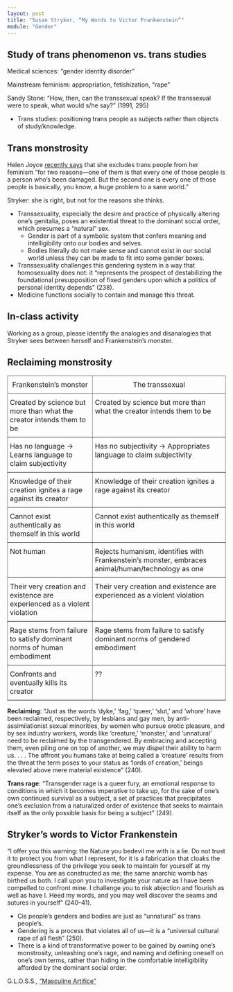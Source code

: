 ```yaml
---
layout: post
title: "Susan Stryker, “My Words to Victor Frankenstein”"
module: "Gender"
---
```


## Study of trans phenomenon vs. trans studies

Medical sciences: “gender identity disorder”

Mainstream feminism: appropriation, fetishization, “rape”

Sandy Stone: “How, then, can the transsexual speak? If the transsexual were to speak, what would s/he say?” (1991, 295)

- Trans studies: positioning trans people as subjects rather than objects of study/knowledge.

## Trans monstrosity

Helen Joyce [recently says](https://www.thepinknews.com/2022/06/03/helen-joyce-transgender-lgbtq/) that she excludes trans people from her feminism “for two reasons—one of them is that every one of those people is a person who’s been damaged. But the second one is every one of those people is basically, you know, a huge problem to a sane world.”

Stryker: she is right, but not for the reasons she thinks.

- Transsexuality, especially the desire and practice of physically altering one’s genitalia, poses an existential threat to the dominant social order, which presumes a “natural” sex.
  - Gender is part of a symbolic system that confers meaning and intelligibility onto our bodies and selves.
  - Bodies literally do not make sense and cannot exist in our social world unless they can be made to fit into some gender boxes.
- Transsexuality challenges this gendering system in a way that homosexuality does not: it “represents the prospect of destabilizing the foundational presupposition of fixed genders upon which a politics of personal identity depends” (238).
- Medicine functions socially to contain and manage this threat.

## In-class activity

Working as a group, please identify the analogies and disanalogies that Stryker sees between herself and Frankenstein’s monster.

## Reclaiming monstrosity

<style type="text/css">
.tg  {border-collapse:collapse;border-spacing:0;}
.tg td{border-color:inherit;border-style:solid;border-width:1px;overflow:hidden;padding:10px 5px;word-break:normal;}
.tg th{border-color:inherit;border-style:solid;border-width:1px;font-weight:normal;overflow:hidden;padding:10px 5px;word-break:normal;}
.tg .tg-baqh{border-color:inherit;text-align:center;vertical-align:top}
.tg .tg-0lax{text-align:left;vertical-align:top}
.tg .tg-p9zu{border-color:inherit;text-align:left;vertical-align:top}
</style>
<table class="tg"><thead>
  <tr>
    <th class="tg-7vkn">Frankenstein’s monster</th>
    <th class="tg-7vkn">The transsexual</th>
  </tr></thead>
<tbody>
  <tr>
    <td class="tg-p9zu">Created by science but more than what the creator intends them to be</td>
    <td class="tg-p9zu">Created by science but more than what the creator intends them to be</td>
  </tr>
  <tr>
    <td class="tg-p9zu">Has no language -&gt; Learns language to claim subjectivity</td>
    <td class="tg-p9zu">Has no subjectivity -&gt; Appropriates language to claim subjectivity</td>
  </tr>
  <tr>
    <td class="tg-p9zu">Knowledge of their creation ignites a rage against its creator</td>
    <td class="tg-p9zu">Knowledge of their creation ignites a rage against its creator</td>
  </tr>
  <tr>
    <td class="tg-p9zu">Cannot exist authentically as themself in this world</td>
    <td class="tg-p9zu">Cannot exist authentically as themself in this world</td>
  </tr>
  <tr>
    <td class="tg-p9zu">Not human</td>
    <td class="tg-p9zu">Rejects humanism, identifies with Frankenstein’s monster, embraces animal/human/technology as one</td>
  </tr>
  <tr>
    <td class="tg-p9zu">Their very creation and existence are experienced as a violent violation</td>
    <td class="tg-p9zu">Their very creation and existence are experienced as a violent violation</td>
  </tr>
  <tr>
    <td class="tg-p9zu">Rage stems from failure to satisfy dominant norms of human embodiment</td>
    <td class="tg-p9zu">Rage stems from failure to satisfy dominant norms of gendered embodiment</td>
  </tr>
  <tr>
    <td class="tg-p9zu">Confronts and eventually kills its creator</td>
    <td class="tg-p9zu">??</td>
  </tr>
</tbody></table>

**Reclaiming**: “Just as the words ‘dyke,’ ‘fag,’ ‘queer,’ ‘slut,’ and ‘whore’ have been reclaimed, respectively, by lesbians and gay men, by anti-assimilationist sexual minorities, by women who pursue erotic pleasure, and by sex industry workers, words like ‘creature,’ ‘monster,’ and ‘unnatural’ need to be reclaimed by the transgendered. By embracing and accepting them, even piling one on top of another, we may dispel their ability to harm us. . . . The affront you humans take at being called a ‘creature’ results from the threat the term poses to your status as ‘lords of creation,’ beings elevated above mere material existence” (240).

**Trans rage**: “Transgender rage is a queer fury, an emotional response to conditions in which it becomes imperative to take up, for the sake of one’s own continued survival as a subject, a set of practices that precipitates one’s exclusion from a naturalized order of existence that seeks to maintain itself as the only possible basis for being a subject” (249).

## Stryker’s words to Victor Frankenstein

“I offer you this warning: the Nature you bedevil me with is a lie. Do not trust it to protect you from what I represent, for it is a fabrication that cloaks the groundlessness of the privilege you seek to maintain for yourself at my expense. You are as constructed as me; the same anarchic womb has birthed us both. I call upon you to investigate your nature as I have been compelled to confront mine. I challenge you to risk abjection and flourish as well as have I. Heed my words, and you may well discover the seams and sutures in yourself” (240–41).

- Cis people’s genders and bodies are just as “unnatural” as trans people’s.
- Gendering is a process that violates all of us—it is a “universal cultural rape of all flesh” (250).
- There is a kind of transformative power to be gained by owning one’s monstrosity, unleashing one’s rage, and naming and defining oneself on one’s own terms, rather than hiding in the comfortable intelligibility afforded by the dominant social order.

G.L.O.S.S., [“Masculine Artifice”](https://girlslivingoutsidesocietysshit.bandcamp.com/track/masculine-artifice)
